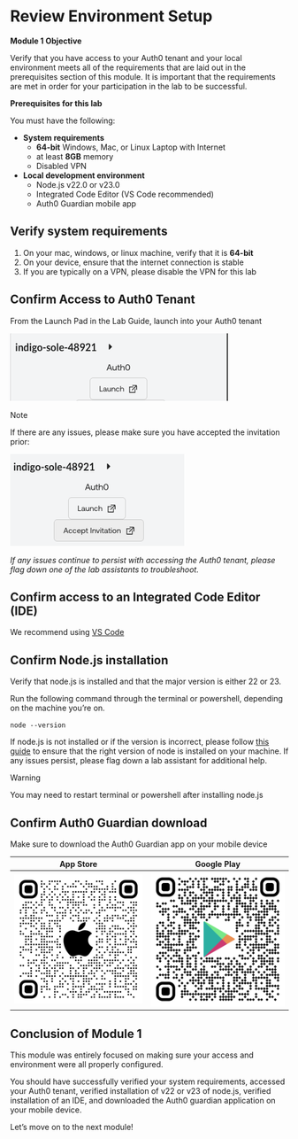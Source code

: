 # Review Environment Setup

**Module 1 Objective**

Verify that you have access to your Auth0 tenant and your local environment meets all of the requirements that are laid out in the prerequisites section of this module. It is important that the requirements are met in order for your participation in the lab to be successful. 

**Prerequisites for this lab**

You must have the following:
 - **System requirements**
    - **64-bit** Windows, Mac, or Linux Laptop with Internet
    - at least **8GB** memory
    - Disabled VPN
 - **Local development environment**
    - Node.js v22.0 or v23.0
    - Integrated Code Editor (VS Code recommended)
    - Auth0 Guardian mobile app 


## Verify system requirements
1. On your mac, windows, or linux machine, verify that it is **64-bit** 
2. On your device, ensure that the internet connection is stable 
3. If you are typically on a VPN, please disable the VPN for this lab


## Confirm Access to Auth0 Tenant

From the Launch Pad in the Lab Guide, launch into your Auth0 tenant

![Launch Pad](./assets/images/Module01/images/1.png)

> [!NOTE] 
>
> If there are any issues, please make sure you have accepted the invitation prior:
>
> ![Invite](./assets/images/Module01/images/2.png)
> 
> *If any issues continue to persist with accessing the Auth0 tenant, please flag down one of the lab assistants to troubleshoot.*  

## Confirm access to an Integrated Code Editor (IDE)
We recommend using [VS Code](https://code.visualstudio.com/download)

## Confirm Node.js installation
Verify that node.js is installed and that the major version is either 22 or 23. 

Run the following command through the terminal or powershell, depending on the machine you’re on. 

```
node --version
```

If node.js is not installed or if the version is incorrect, please follow [this guide](https://nodejs.org/en/download/) to ensure that the right version of node is installed on your machine. 
If any issues persist, please flag down a lab assistant for additional help.
> [!Warning]
>
> You may need to restart terminal or powershell after installing node.js


## Confirm Auth0 Guardian download 
Make sure to download the Auth0 Guardian app on your mobile device

| App Store | Google Play |
| ------------ | ---------- |
| ![App Store](./assets/images/Module01/images/4.png) | ![Google Play](./assets/images/Module01/images/5.png) |

## Conclusion of Module 1
This module was entirely focused on making sure your access and environment were all properly configured. 

You should have successfully verified your system requirements, accessed your Auth0 tenant, verified installation of v22 or v23 of node.js, verified installation of an IDE, and downloaded the Auth0 guardian application on your mobile device. 

Let’s move on to the next module!


